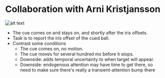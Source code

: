 Collaboration with Arni Kristjansson
==============

![alt text](https://github.com/alexholcombe/MOTcircular/blob/master/experiment_notes/KristjanssonNakayamaMackeben_stim.png
 "Screencap of the KNM paper")

- The cue comes on and stays on, and shortly after the iris offsets.
- Task is to report the iris offset of the cued ball.
- Contrast some conditions
  - The cue comes on, no motion.
  - The cue moves for several hundred ms before it stops. 
   - Downside: adds temporal uncertainty to when target will appear.
   - Downside: endogenous attention may have time to get there, so need to make sure there's really a transient-attention bump there




